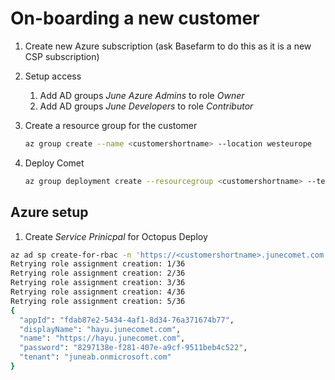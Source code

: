 # On-boarding a new customer

1. Create new Azure subscription (ask Basefarm to do this as it is a new CSP subscription)
1. Setup access
    1. Add AD groups _June Azure Admins_ to role _Owner_
    1. Add AD groups _June Developers_ to role _Contributor_
1. Create a resource group for the customer
    ```bash
    az group create --name <customershortname> --location westeurope
    ```
    
1. Deploy Comet
    ```bash
    az group deployment create --resourcegroup <customershortname> --template-file .\comet.json 
    ```

## Azure setup

1. Create _Service Prinicpal_ for Octopus Deploy

```bash
az ad sp create-for-rbac -n 'https://<customershortname>.junecomet.com'
Retrying role assignment creation: 1/36
Retrying role assignment creation: 2/36
Retrying role assignment creation: 3/36
Retrying role assignment creation: 4/36
Retrying role assignment creation: 5/36
{
  "appId": "fdab87e2-5434-4af1-8d34-76a371674b77",
  "displayName": "hayu.junecomet.com",
  "name": "https://hayu.junecomet.com",
  "password": "8297138e-f281-407e-a9cf-9511beb4c522",
  "tenant": "juneab.onmicrosoft.com"
}
```
